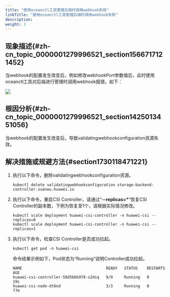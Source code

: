 ```yaml
---
title: "使用oceanctl工具管理后端时调用webhook失败"
linkTitle: "使用oceanctl工具管理后端时调用webhook失败"
description: 
weight: 1
---
```


## 现象描述{#zh-cn_topic_0000001279996521_section1566717121452}

当webhook的配置发生改变后，例如修改webhookPort参数值后，此时使用oceanctl工具对后端进行管理时调用webhook报错，如下：

![](/css-docs/figures/zh-cn_image_0000002084763809.png)

## 根因分析{#zh-cn_topic_0000001279996521_section1425013451056}

当webhook的配置发生改变后，导致validatingwebhookconfiguration资源失效。

## 解决措施或规避方法{#section1730118471221}

1.  执行以下命令，删除validatingwebhookconfiguration资源。

    ```
    kubectl delete validatingwebhookconfiguration storage-backend-controller.xuanwu.huawei.io
    ```

2.  执行以下命令，重启CSI Controller，请通过“**--replicas=\***”恢复CSI Controller的副本数，下例为恢复至1个，请根据实际情况修改。

    ```
    kubectl scale deployment huawei-csi-controller -n huawei-csi --replicas=0 
    kubectl scale deployment huawei-csi-controller -n huawei-csi --replicas=1
    ```

3.  执行以下命令，检查CSI Controller是否成功拉起。

    ```
    kubectl get pod -n huawei-csi
    ```

    命令结果示例如下，Pod状态为“Running“说明Controller成功拉起。

    ```
    NAME                                     READY   STATUS    RESTARTS   AGE
    huawei-csi-controller-58d5b6b978-s2dsq   9/9     Running   0          19s
    huawei-csi-node-dt6nd                    3/3     Running   0          77m
    ```

